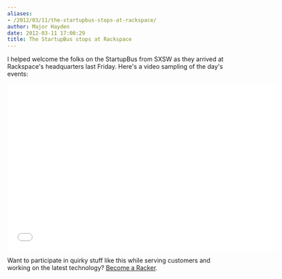 ```yaml
---
aliases:
- /2012/03/11/the-startupbus-stops-at-rackspace/
author: Major Hayden
date: 2012-03-11 17:00:29
title: The StartupBus stops at Rackspace
---
```


I helped welcome the folks on the StartupBus from SXSW as they arrived at Rackspace's headquarters last Friday. Here's a video sampling of the day's events:

<span class="youtube"><iframe title="YouTube video player" class="youtube-player" type="text/html" width="620" height="385" src="//www.youtube.com/embed/ZfZPD2DrqkQ?wmode=transparent&fs=1&hl=en&modestbranding=1&iv_load_policy=3&showsearch=0&rel=1&theme=dark&hd=1" frameborder="0" allowfullscreen></iframe></span>

Want to participate in quirky stuff like this while serving customers and working on the latest technology? [Become a Racker][1].

 [1]: http://jobs.rackspace.com/